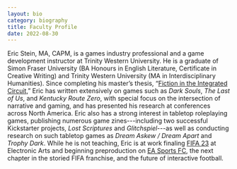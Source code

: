 ```yaml
---
layout: bio
category: biography
title: Faculty Profile
date: 2022-08-30
---
```


Eric Stein, MA, CAPM, is a games industry professional and a game development instructor at Trinity Western University. He is a graduate of Simon Fraser University (BA Honours in English Literature, Certificate in Creative Writing) and Trinity Western University (MA in Interdisciplinary Humanities). Since completing his master’s thesis, “[Fiction in the Integrated Circuit](https://twu.arcabc.ca/islandora/object/twu:456),” Eric has written extensively on games such as *Dark Souls*, *The Last of Us*, and *Kentucky Route Zero*, with special focus on the intersection of narrative and gaming, and has presented his research at conferences across North America. Eric also has a strong interest in tabletop roleplaying games, publishing numerous game zines---including two successful Kickstarter projects, *Lost Scriptures* and *Glitchspiel*---as well as conducting research on such tabletop games as *Dream Askew / Dream Apart* and *Trophy Dark*. While he is not teaching, Eric is at work finaling [FIFA 23](https://www.ea.com/games/fifa/fifa-23) at Electronic Arts and beginning preproduction on [EA Sports FC](https://www.ea.com/news/ea-sports-fc), the next chapter in the storied FIFA franchise, and the future of interactive football.
